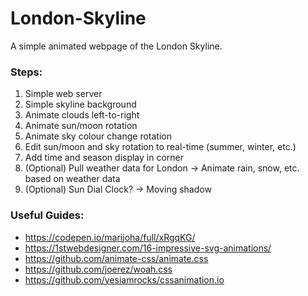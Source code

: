 # London-Skyline

A simple animated webpage of the London Skyline.

### Steps:
1. Simple web server
2. Simple skyline background
3. Animate clouds left-to-right
4. Animate sun/moon rotation
5. Animate sky colour change rotation
6. Edit sun/moon and sky rotation to real-time (summer, winter, etc.)
7. Add time and season display in corner
8. (Optional) Pull weather data for London -> Animate rain, snow, etc. based on weather data
9. (Optional) Sun Dial Clock? -> Moving shadow

### Useful Guides:
- https://codepen.io/marijoha/full/xRgqKG/
- https://1stwebdesigner.com/16-impressive-svg-animations/
- https://github.com/animate-css/animate.css
- https://github.com/joerez/woah.css
- https://github.com/yesiamrocks/cssanimation.io
